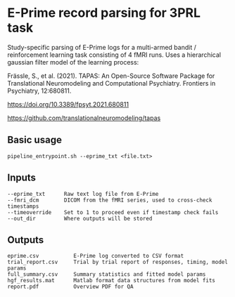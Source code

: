 # E-Prime record parsing for 3PRL task

Study-specific parsing of E-Prime logs for a multi-armed bandit / reinforcement learning task 
consisting of 4 fMRI runs. Uses a hierarchical gaussian filter model of the learning process:

Frässle, S., et al. (2021). 
TAPAS: An Open-Source Software Package for Translational Neuromodeling and Computational Psychiatry. 
Frontiers in Psychiatry, 12:680811. 

https://doi.org/10.3389/fpsyt.2021.680811

https://github.com/translationalneuromodeling/tapas

## Basic usage

    pipeline_entrypoint.sh --eprime_txt <file.txt>

## Inputs

    --eprime_txt      Raw text log file from E-Prime
    --fmri_dcm        DICOM from the fMRI series, used to cross-check timestamps
    --timeoverride    Set to 1 to proceed even if timestamp check fails
    --out_dir         Where outputs will be stored

## Outputs

    eprime.csv           E-Prime log converted to CSV format
    trial_report.csv     Trial by trial report of responses, timing, model params
    full_summary.csv     Summary statistics and fitted model params
    hgf_results.mat	     Matlab format data structures from model fits
    report.pdf           Overview PDF for QA

